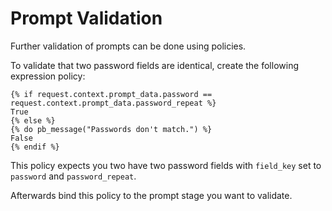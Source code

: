 # Prompt Validation

Further validation of prompts can be done using policies.

To validate that two password fields are identical, create the following expression policy:

```jinja2
{% if request.context.prompt_data.password == request.context.prompt_data.password_repeat %}
True
{% else %}
{% do pb_message("Passwords don't match.") %}
False
{% endif %}
```
This policy expects you two have two password fields with `field_key` set to `password` and `password_repeat`.

Afterwards bind this policy to the prompt stage you want to validate.
